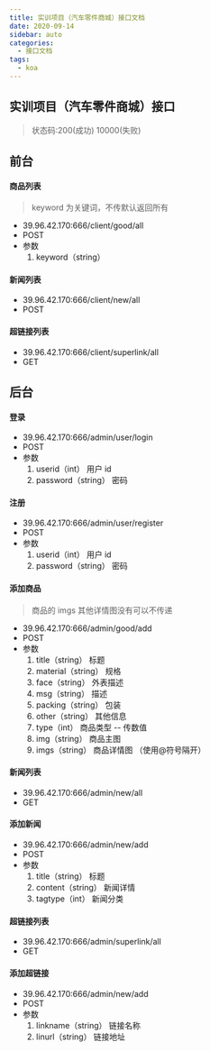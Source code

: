 ```yaml
---
title: 实训项目（汽车零件商城）接口文档
date: 2020-09-14
sidebar: auto
categories:
  - 接口文档
tags:
  - koa
---
```


## 实训项目（汽车零件商城）接口

> 状态码:200(成功) 10000(失败)

## 前台

#### 商品列表

> keyword 为关键词，不传默认返回所有

- 39.96.42.170:666/client/good/all
- POST
- 参数
  1. keyword（string）

#### 新闻列表

- 39.96.42.170:666/client/new/all
- POST

#### 超链接列表

- 39.96.42.170:666/client/superlink/all
- GET

## 后台

#### 登录

- 39.96.42.170:666/admin/user/login
- POST
- 参数
  1. userid（int） 用户 id
  2. password（string） 密码

#### 注册

- 39.96.42.170:666/admin/user/register
- POST
- 参数
  1. userid（int） 用户 id
  2. password（string） 密码

#### 添加商品

> 商品的 imgs 其他详情图没有可以不传递

- 39.96.42.170:666/admin/good/add
- POST
- 参数
  1. title（string） 标题
  2. material（string） 规格
  3. face（string） 外表描述
  4. msg（string） 描述
  5. packing（string） 包装
  6. other（string） 其他信息
  7. type（int） 商品类型 -- 传数值
  8. img（string） 商品主图
  9. imgs（string） 商品详情图 （使用@符号隔开）

#### 新闻列表

- 39.96.42.170:666/admin/new/all
- GET

#### 添加新闻

- 39.96.42.170:666/admin/new/add
- POST
- 参数
  1. title（string） 标题
  2. content（string） 新闻详情
  3. tagtype（int） 新闻分类

#### 超链接列表

- 39.96.42.170:666/admin/superlink/all
- GET

#### 添加超链接

- 39.96.42.170:666/admin/new/add
- POST
- 参数
  1. linkname（string） 链接名称
  2. linurl（string） 链接地址
